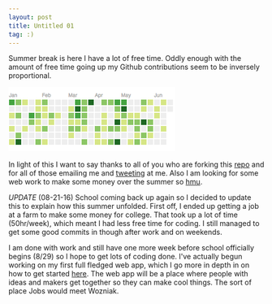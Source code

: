 ```yaml
---
layout: post
title: Untitled 01
tag: :)
---
```


Summer break is here I have a lot of free time. Oddly enough with the amount of
free time going up my Github contributions seem to be inversely proportional.

![contributions](/assets/img/lol-contributions.png)

In light of this I want to say thanks to all of you who are forking this
[repo](https://github.com/getmicah/getmicah.github.io) and for all of those
emailing me and [tweeting](https://twitter.com/getmicah) at me. Also I am
looking for some web work to make some money over the summer so
[hmu](mailto:micahcowell99@gmail.com).

*UPDATE* (08-21-16) School coming back up again so I decided to update this to
explain how this summer unfolded. First off, I ended up getting a job at a farm
to make some money for college. That took up a lot of time (50hr/week), which
meant I had less free time for coding. I still managed to get some good commits
in though after work and on weekends.

I am done with work and still have one more week before school officially
begins (8/29) so I hope to get lots of coding done. I've actually begun working
on my first full fledged web app, which I go more in depth in on how to get
started [here](/blog/web-app-in-2016). The web app will be a place where people
with ideas and makers get together so they can make cool things. The sort of
place Jobs would meet Wozniak.
